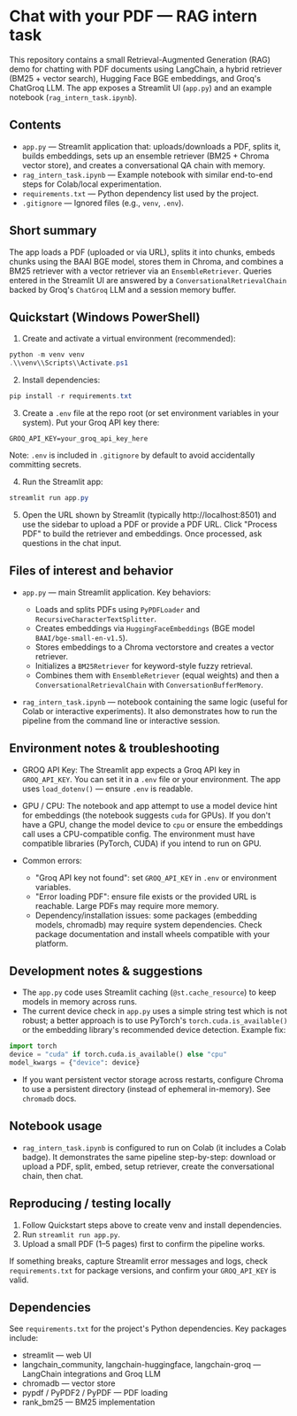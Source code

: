 # Chat with your PDF — RAG intern task

This repository contains a small Retrieval-Augmented Generation (RAG) demo for chatting with PDF documents using LangChain, a hybrid retriever (BM25 + vector search), Hugging Face BGE embeddings, and Groq's ChatGroq LLM. The app exposes a Streamlit UI (`app.py`) and an example notebook (`rag_intern_task.ipynb`).

## Contents

- `app.py` — Streamlit application that: uploads/downloads a PDF, splits it, builds embeddings, sets up an ensemble retriever (BM25 + Chroma vector store), and creates a conversational QA chain with memory.
- `rag_intern_task.ipynb` — Example notebook with similar end-to-end steps for Colab/local experimentation.
- `requirements.txt` — Python dependency list used by the project.
- `.gitignore` — Ignored files (e.g., `venv`, `.env`).

## Short summary

The app loads a PDF (uploaded or via URL), splits it into chunks, embeds chunks using the BAAI BGE model, stores them in Chroma, and combines a BM25 retriever with a vector retriever via an `EnsembleRetriever`. Queries entered in the Streamlit UI are answered by a `ConversationalRetrievalChain` backed by Groq's `ChatGroq` LLM and a session memory buffer.

## Quickstart (Windows PowerShell)

1. Create and activate a virtual environment (recommended):

```powershell
python -m venv venv
.\\venv\\Scripts\\Activate.ps1
```

2. Install dependencies:

```powershell
pip install -r requirements.txt
```

3. Create a `.env` file at the repo root (or set environment variables in your system). Put your Groq API key there:

```
GROQ_API_KEY=your_groq_api_key_here
```

Note: `.env` is included in `.gitignore` by default to avoid accidentally committing secrets.

4. Run the Streamlit app:

```powershell
streamlit run app.py
```

5. Open the URL shown by Streamlit (typically http://localhost:8501) and use the sidebar to upload a PDF or provide a PDF URL. Click "Process PDF" to build the retriever and embeddings. Once processed, ask questions in the chat input.

## Files of interest and behavior

- `app.py` — main Streamlit application. Key behaviors:
  - Loads and splits PDFs using `PyPDFLoader` and `RecursiveCharacterTextSplitter`.
  - Creates embeddings via `HuggingFaceEmbeddings` (BGE model `BAAI/bge-small-en-v1.5`).
  - Stores embeddings to a Chroma vectorstore and creates a vector retriever.
  - Initializes a `BM25Retriever` for keyword-style fuzzy retrieval.
  - Combines them with `EnsembleRetriever` (equal weights) and then a `ConversationalRetrievalChain` with `ConversationBufferMemory`.

- `rag_intern_task.ipynb` — notebook containing the same logic (useful for Colab or interactive experiments). It also demonstrates how to run the pipeline from the command line or interactive session.

## Environment notes & troubleshooting

- GROQ API Key: The Streamlit app expects a Groq API key in `GROQ_API_KEY`. You can set it in a `.env` file or your environment. The app uses `load_dotenv()` — ensure `.env` is readable.

- GPU / CPU: The notebook and app attempt to use a model device hint for embeddings (the notebook suggests `cuda` for GPUs). If you don't have a GPU, change the model device to `cpu` or ensure the embeddings call uses a CPU-compatible config. The environment must have compatible libraries (PyTorch, CUDA) if you intend to run on GPU.

- Common errors:
  - "Groq API key not found": set `GROQ_API_KEY` in `.env` or environment variables.
  - "Error loading PDF": ensure file exists or the provided URL is reachable. Large PDFs may require more memory.
  - Dependency/installation issues: some packages (embedding models, chromadb) may require system dependencies. Check package documentation and install wheels compatible with your platform.

## Development notes & suggestions

- The `app.py` code uses Streamlit caching (`@st.cache_resource`) to keep models in memory across runs.
- The current device check in `app.py` uses a simple string test which is not robust; a better approach is to use PyTorch's `torch.cuda.is_available()` or the embedding library's recommended device detection. Example fix:

```python
import torch
device = "cuda" if torch.cuda.is_available() else "cpu"
model_kwargs = {"device": device}
```

- If you want persistent vector storage across restarts, configure Chroma to use a persistent directory (instead of ephemeral in-memory). See `chromadb` docs.

## Notebook usage

- `rag_intern_task.ipynb` is configured to run on Colab (it includes a Colab badge). It demonstrates the same pipeline step-by-step: download or upload a PDF, split, embed, setup retriever, create the conversational chain, then chat.

## Reproducing / testing locally

1. Follow Quickstart steps above to create venv and install dependencies.
2. Run `streamlit run app.py`.
3. Upload a small PDF (1–5 pages) first to confirm the pipeline works.

If something breaks, capture Streamlit error messages and logs, check `requirements.txt` for package versions, and confirm your `GROQ_API_KEY` is valid.

## Dependencies

See `requirements.txt` for the project's Python dependencies. Key packages include:

- streamlit — web UI
- langchain_community, langchain-huggingface, langchain-groq — LangChain integrations and Groq LLM
- chromadb — vector store
- pypdf / PyPDF2 / PyPDF — PDF loading
- rank_bm25 — BM25 implementation


